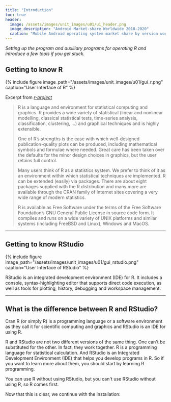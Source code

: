 ```yaml
---
title: "Introduction"
toc: true
header:
  image: /assets/images/unit_images/u01/u1_header.png
  image_description: "Android Market-share Worldwide 2018-2020"
  caption: "Mobile Android operating system market share by version worldwide from 2018 to 2020: [StatCounter](https://gs.statcounter.com/android-version-market-share/mobile/worldwide/#monthly-201907-202001) [via Statista](https://www.statista.com/statistics/921152/mobile-android-version-share-worldwide/)"
---
```

*Setting up the program and auxiliary programs for operating R and introduce a few tools if you get stuck.*
<!--more-->

## Getting to know R
{% include figure image_path="/assets/images/unit_images/u01/gui_r.png" caption="User Interface of R" %}

Excerpt from *[r-project](https://www.r-project.org/)*

> R is a language and environment for statistical computing and graphics.
R provides a wide variety of statistical (linear and nonlinear modelling, classical statistical tests, time-series analysis, classification, clustering, …) and graphical techniques and is highly extensible.
>
> One of R’s strengths is the ease with which well-designed publication-quality plots can be produced, including mathematical symbols and formulae where needed. Great care has been taken over the defaults for the minor design choices in graphics, but the user retains full control.
>
> Many users think of R as a statistics system. We prefer to think of it as an environment within which statistical techniques are implemented. R can be extended (easily) via packages. There are about eight packages supplied with the R distribution and many more are available through the CRAN family of Internet sites covering a very wide range of modern statistics.
>
> R is available as Free Software under the terms of the Free Software Foundation’s GNU General Public License in source code form. It compiles and runs on a wide variety of UNIX platforms and similar systems (including FreeBSD and Linux), Windows and MacOS.

-------

## Getting to know RStudio
{% include figure image_path="/assets/images/unit_images/u01/gui_rstudio.png" caption="User Interface of RStudio" %}

RStudio is an integrated development environment (IDE) for R. It includes a console, syntax-highlighting editor that supports direct code execution, as well as tools for plotting, history, debugging and workspace management.

---

## What is the difference between R and RStudio?

Cran R (or simply R) is a programming language or a software environment as they call it for scientific computing and graphics and RStudio is an IDE for using R.

R and RStudio are not two different versions of the same thing. One can't be substituted for the other. In fact, they work together. R is a programming language for statistical calculation. And RStudio is an Integrated Development Environment (IDE) that helps you develop programs in R. So if you want to learn more about them, you should start by learning R programming.

You can use R without using RStudio, but you can't use RStudio without using R, so R comes first.

Now that this is clear, we continue with the installation:

<!--
## Further reading

add some day
-->
